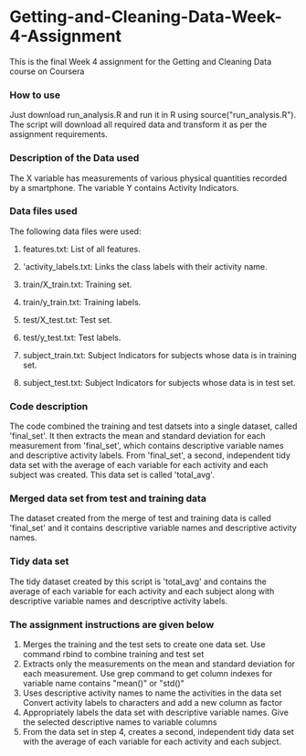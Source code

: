 # Getting-and-Cleaning-Data-Week-4-Assignment

This is the final Week 4 assignment for the Getting and Cleaning Data course on Coursera

### How to use
Just download run_analysis.R and run it in R using source("run_analysis.R"). 
The script will download all required data and transform it as per the assignment requirements. 

### Description of the Data used
The X variable has measurements of various physical quantities recorded by a smartphone. The variable Y contains Activity Indicators.

### Data files used
The following data files were used:
1. features.txt: List of all features.

2. 'activity_labels.txt: Links the class labels with their activity name.

3. train/X_train.txt: Training set.

4. train/y_train.txt: Training labels.

5. test/X_test.txt: Test set.

6. test/y_test.txt: Test labels.

7. subject_train.txt: Subject Indicators for subjects whose data is in training set.

8. subject_test.txt: Subject Indicators for subjects whose data is in test set.

### Code description
The code combined the training and test datsets into a single dataset, called 'final_set'. It then extracts the
mean and standard deviation for each measurement from 'final_set', which contains descriptive variable names and 
descriptive activity labels. From 'final_set', a second, independent tidy data set with the average of each 
variable for each activity and each subject was created. This data set is called 'total_avg'.

### Merged data set from test and training data
The dataset created from the merge of test and training data is called 'final_set' and it contains descriptive variable names
and descriptive activity names.

### Tidy data set
The tidy dataset created by this script is 'total_avg' and contains the average of each variable for each activity and each subject
along with descriptive variable names and descriptive activity labels.

### The assignment instructions are given below  

1. Merges the training and the test sets to create one data set.
Use command rbind to combine training and test set
2. Extracts only the measurements on the mean and standard deviation for each measurement.
Use grep command to get column indexes for variable name contains "mean()" or "std()"
3. Uses descriptive activity names to name the activities in the data set
Convert activity labels to characters and add a new column as factor
4. Appropriately labels the data set with descriptive variable names.
Give the selected descriptive names to variable columns
5. From the data set in step 4, creates a second, independent tidy data set with the average of each variable for each activity and each subject.

